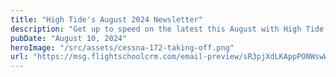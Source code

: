```yaml
---
title: "High Tide's August 2024 Newsletter"
description: "Get up to speed on the latest this August with High Tide!"
pubDate: "August 10, 2024"
heroImage: "/src/assets/cessna-172-taking-off.png"
url: "https://msg.flightschoolcrm.com/email-preview/sR3pjXdLKAppPONWswW9/Uex930XeNjNA9ZR3eF8V?time_stamp=1723211139195"
---
```

